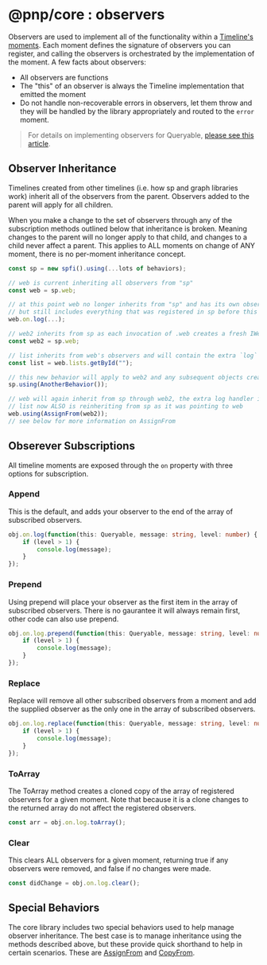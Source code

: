 # @pnp/core : observers

Observers are used to implement all of the functionality within a [Timeline's](./timeline.md) [moments](./moments.md). Each moment defines the signature of observers you can register, and calling the observers is orchestrated by the implementation of the moment. A few facts about observers:

- All observers are functions
- The "this" of an observer is always the Timeline implementation that emitted the moment
- Do not handle non-recoverable errors in observers, let them throw and they will be handled by the library appropriately and routed to the `error` moment.

> For details on implementing observers for Queryable, [please see this article](../queryable/queryable.md).

## Observer Inheritance

Timelines created from other timelines (i.e. how sp and graph libraries work) inherit all of the observers from the parent. Observers added to the parent will apply for all children.

When you make a change to the set of observers through any of the subscription methods outlined below that inheritance is broken. Meaning changes to the parent will no longer apply to that child, and changes to a child never affect a parent. This applies to ALL moments on change of ANY moment, there is no per-moment inheritance concept.

```TypeScript
const sp = new spfi().using(...lots of behaviors);

// web is current inheriting all observers from "sp"
const web = sp.web;

// at this point web no longer inherits from "sp" and has its own observers
// but still includes everything that was registered in sp before this call
web.on.log(...);

// web2 inherits from sp as each invocation of .web creates a fresh IWeb instance
const web2 = sp.web;

// list inherits from web's observers and will contain the extra `log` observer added above
const list = web.lists.getById("");

// this new behavior will apply to web2 and any subsequent objects created from sp
sp.using(AnotherBehavior());

// web will again inherit from sp through web2, the extra log handler is gone
// list now ALSO is reinheriting from sp as it was pointing to web
web.using(AssignFrom(web2));
// see below for more information on AssignFrom
```

## Obserever Subscriptions

All timeline moments are exposed through the `on` property with three options for subscription.

### Append

This is the default, and adds your observer to the end of the array of subscribed observers.

```TypeScript
obj.on.log(function(this: Queryable, message: string, level: number) {
    if (level > 1) {
        console.log(message);
    }
});
```

### Prepend

Using prepend will place your observer as the first item in the array of subscribed observers. There is no gaurantee it will always remain first, other code can also use prepend.

```TypeScript
obj.on.log.prepend(function(this: Queryable, message: string, level: number) {
    if (level > 1) {
        console.log(message);
    }
});
```

### Replace

Replace will remove all other subscribed observers from a moment and add the supplied observer as the only one in the array of subscribed observers.

```TypeScript
obj.on.log.replace(function(this: Queryable, message: string, level: number) {
    if (level > 1) {
        console.log(message);
    }
});
```

### ToArray

The ToArray method creates a cloned copy of the array of registered observers for a given moment. Note that because it is a clone changes to the returned array do not affect the registered observers.

```TypeScript
const arr = obj.on.log.toArray();
```

### Clear

This clears ALL observers for a given moment, returning true if any observers were removed, and false if no changes were made.

```TypeScript
const didChange = obj.on.log.clear();
```

## Special Behaviors

The core library includes two special behaviors used to help manage observer inheritance. The best case is to manage inheritance using the methods described above, but these provide quick shorthand to help in certain scenarios. These are [AssignFrom](./behaviors.md#assignfrom) and [CopyFrom](./behaviors.md#copyfrom).
